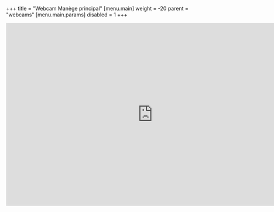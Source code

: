 +++
title = "Webcam Manège principal"
[menu.main]
  weight = -20
  parent = "webcams"
  [menu.main.params]
    disabled = 1
+++

<iframe src="https://restreamer.brahier.ch/733687a5-00e4-488d-b5b0-231f9ab137dc.html" width="800" height="500" frameborder="no" scrolling="no" allowfullscreen="true"></iframe>